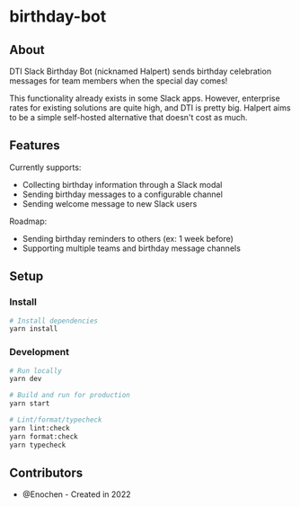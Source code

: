 # birthday-bot

## About

DTI Slack Birthday Bot (nicknamed Halpert) sends birthday celebration messages
for team members when the special day comes!

This functionality already exists in some Slack apps. However, enterprise rates
for existing solutions are quite high, and DTI is pretty big. Halpert aims to be
a simple self-hosted alternative that doesn't cost as much.

## Features

Currently supports:

- Collecting birthday information through a Slack modal
- Sending birthday messages to a configurable channel
- Sending welcome message to new Slack users

Roadmap:

- Sending birthday reminders to others (ex: 1 week before)
- Supporting multiple teams and birthday message channels

## Setup

### Install

```bash
# Install dependencies
yarn install
```

### Development

```bash
# Run locally
yarn dev

# Build and run for production
yarn start

# Lint/format/typecheck
yarn lint:check
yarn format:check
yarn typecheck
```

## Contributors

- @Enochen - Created in 2022
